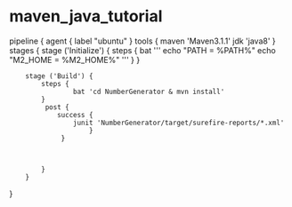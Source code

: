 # maven_java_tutorial

pipeline {
    agent {
        label "ubuntu"
    }
    tools {
        maven 'Maven3.1.1'
        jdk 'java8'
    }
    stages {
        stage ('Initialize') {
            steps {
                bat '''
                    echo "PATH = %PATH%"
                    echo "M2_HOME = %M2_HOME%"
                '''
            }
        }

        stage ('Build') {
            steps {
                    bat 'cd NumberGenerator & mvn install'
            }
             post {
                success {
                    junit 'NumberGenerator/target/surefire-reports/*.xml'
                        }
                 }
               

           
            }
        }
    
}
